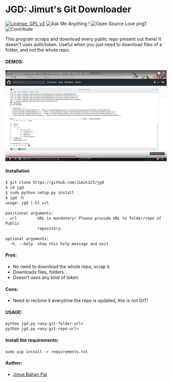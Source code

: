 # JGD: Jimut's Git Downloader


[![License: GPL v3](https://img.shields.io/badge/License-GPL%20v3-blue.svg)](https://www.gnu.org/licenses/gpl-3.0) 
![Ask Me Anything !](https://img.shields.io/badge/Ask%20me-anything-1abc9c.svg)
![Open Source Love png1](https://badges.frapsoft.com/os/v1/open-source.png?v=103)
![Contribute](https://img.shields.io/badge/-contribute-0a0a0a.svg?style=flat&colorA=0a0a0a)

This program scraps and download every public repo present out there!
It doesn't uses auth/token. Useful when you just need to download files of a folder, and not the whole repo.


#### DEMOS:

<a href="https://www.youtube.com/watch?v=jq9o54D2ySo" alt="YT video" target="_blank"><img src="img/jgd.png" alt="jgd youtube image"></a>

#### Installation

```
$ git clone https://github.com/Jimut123/jgd
$ cd jgd
$ sudo python setup.py install
$ jgd -h
usage: jgd [-h] url

positional arguments:
  url         URL is mandatory! Please provide URL to folder/repo of Public
              repository.

optional arguments:
  -h, --help  show this help message and exit

```



#### Pros:
* No need to download the whole repo, scrap it.
* Downloads files, folders 
* Doesn't uses any kind of token

#### Cons:
* Need to reclone it everytime the repo is updated, this is not GIT!


#### USAGE:
```
python jgd.py <any-git-folder-url>
python jgd.py <any-git-repo-url>
```
#### Install the requirements:
```
sudo pip install -r requirements.txt
```


#### Author:
* [Jimut Bahan Pal](https://jimut123.github.io)
